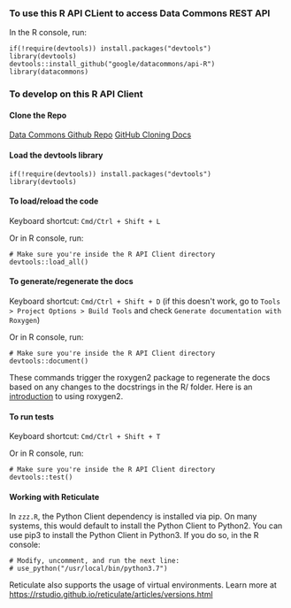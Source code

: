 ### To use this R API CLient to access Data Commons REST API

In the R console, run:

```
if(!require(devtools)) install.packages("devtools")
library(devtools)
devtools::install_github("google/datacommons/api-R")
library(datacommons)
```

### To develop on this R API Client

#### Clone the Repo
[Data Commons Github Repo](https://github.com/google/datacommons)
[GitHub Cloning Docs](https://help.github.com/en/articles/cloning-a-repository)

#### Load the devtools library
```
if(!require(devtools)) install.packages("devtools")
library(devtools)
```

#### To load/reload the code
Keyboard shortcut: `Cmd/Ctrl + Shift + L`

Or in R console, run:
```
# Make sure you're inside the R API Client directory
devtools::load_all()
```

#### To generate/regenerate the docs
Keyboard shortcut: `Cmd/Ctrl + Shift + D` (if this doesn't work, go to
`Tools > Project Options > Build Tools`
and check `Generate documentation with Roxygen`)

Or in R console, run:
```
# Make sure you're inside the R API Client directory
devtools::document()
```

These commands trigger the roxygen2 package to regenerate the docs based on
any changes to the docstrings in the R/ folder. Here is an
[introduction](https://cran.r-project.org/web/packages/roxygen2/vignettes/roxygen2.html)
to using roxygen2.

#### To run tests
Keyboard shortcut: `Cmd/Ctrl + Shift + T`

Or in R console, run:
```
# Make sure you're inside the R API Client directory
devtools::test()
```

#### Working with Reticulate

In `zzz.R`, the Python Client dependency is installed via pip. On many systems,
this would default to install the Python Client to Python2. You can use pip3 to
install the Python Client in Python3. If you do so, in the R console:
```
# Modify, uncomment, and run the next line:
# use_python("/usr/local/bin/python3.7")
```
Reticulate also supports the usage of virtual environments. Learn more at https://rstudio.github.io/reticulate/articles/versions.html
